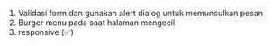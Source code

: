 1. Validasi form dan gunakan alert dialog untuk memunculkan pesan
2. Burger menu pada saat halaman mengecil
3. responsive (✅)
